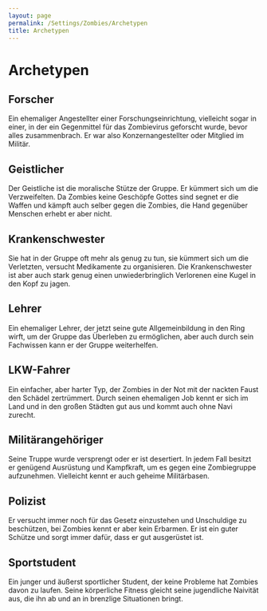 ```yaml
---
layout: page
permalink: /Settings/Zombies/Archetypen
title: Archetypen
---
```


# Archetypen

## Forscher

Ein ehemaliger Angestellter einer Forschungseinrichtung, vielleicht sogar in einer, in der ein Gegenmittel für das Zombievirus geforscht wurde, bevor alles zusammenbrach. Er war also Konzernangestellter oder Mitglied im Militär.

## Geistlicher

Der Geistliche ist die moralische Stütze der Gruppe. Er kümmert sich um die Verzweifelten. Da Zombies keine Geschöpfe Gottes sind segnet er die Waffen und kämpft auch selber gegen die Zombies, die Hand gegenüber Menschen erhebt er aber nicht.

## Krankenschwester

Sie hat in der Gruppe oft mehr als genug zu tun, sie kümmert sich um die Verletzten, versucht Medikamente zu organisieren. Die Krankenschwester ist aber auch stark genug einen unwiederbringlich Verlorenen eine Kugel in den Kopf zu jagen.

## Lehrer

Ein ehemaliger Lehrer, der jetzt seine gute Allgemeinbildung in den Ring wirft, um der Gruppe das Überleben zu ermöglichen, aber auch durch sein Fachwissen kann er der Gruppe weiterhelfen.

## LKW-Fahrer

Ein einfacher, aber harter Typ, der Zombies in der Not mit der nackten Faust den Schädel zertrümmert. Durch seinen ehemaligen Job kennt er sich im Land und in den großen Städten gut aus und kommt auch ohne Navi zurecht.

## Militärangehöriger

Seine Truppe wurde versprengt oder er ist desertiert. In jedem Fall besitzt er genügend Ausrüstung und Kampfkraft, um es gegen eine Zombiegruppe aufzunehmen. Vielleicht kennt er auch geheime Militärbasen.

## Polizist

Er versucht immer noch für das Gesetz einzustehen und Unschuldige zu beschützen, bei Zombies kennt er aber kein Erbarmen. Er ist ein guter Schütze und sorgt immer dafür, dass er gut ausgerüstet ist.

## Sportstudent

Ein junger und äußerst sportlicher Student, der keine Probleme hat Zombies davon zu laufen. Seine körperliche Fitness gleicht seine jugendliche Naivität aus, die ihn ab und an in brenzlige Situationen bringt.
